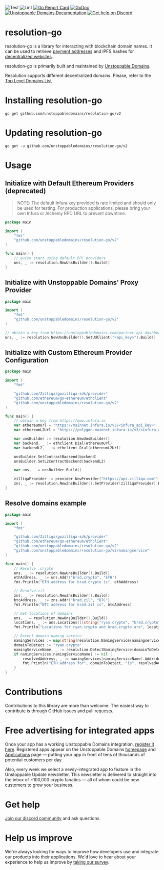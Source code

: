 ![Test](https://github.com/unstoppabledomains/resolution-go/workflows/Test/badge.svg?branch=master)
![Lint](https://github.com/unstoppabledomains/resolution-go/workflows/Lint/badge.svg?branch=master)
[![Go Report Card](https://goreportcard.com/badge/github.com/unstoppabledomains/resolution-go)](https://goreportcard.com/report/github.com/unstoppabledomains/resolution-go)
[![GoDoc](https://godoc.org/github.com/unstoppabledomains/resolution-go?status.svg)](https://pkg.go.dev/github.com/unstoppabledomains/resolution-go)
[![Unstoppable Domains Documentation](https://img.shields.io/badge/docs-unstoppabledomains.com-blue)](https://docs.unstoppabledomains.com/)
[![Get help on Discord](https://img.shields.io/badge/Get%20help%20on-Discord-blueviolet)](https://discord.gg/b6ZVxSZ9Hn)

# resolution-go

resolution-go is a library for interacting with blockchain domain names. It can be used to retrieve [payment addresses](https://unstoppabledomains.com/learn/how-to-send-crypto-using-your-domain) and IPFS hashes for [decentralized websites](https://support.unstoppabledomains.com/support/solutions/articles/48001181925-build-website).

resolution-go is primarily built and maintained by [Unstoppable Domains](https://unstoppabledomains.com/).

Resolution supports different decentralized domains. Please, refer to the [Top Level Domains List](https://resolve.unstoppabledomains.com/supported_tlds)

# Installing resolution-go

```shell
go get github.com/unstoppabledomains/resolution-go/v2
```

# Updating resolution-go

```shell
go get -u github.com/unstoppabledomains/resolution-go/v2
```

# Usage

## Initialize with Default Ethereum Providers (deprecated)
> NOTE: The default Infura key provided is rate limited and should only be used for testing. For production applications, please bring your own Infura or Alchemy RPC URL to prevent downtime.

```go
package main

import (
	"fmt"
	"github.com/unstoppabledomains/resolution-go/v2"
)

func main() {
	// quick start using default RPC providers
	uns, _ := resolution.NewUnsBuilder().Build()
}
```

## Initialize with Unstoppable Domains' Proxy Provider

```go
package main

import (
	"fmt"
	"github.com/unstoppabledomains/resolution-go/v2"
)

// obtain a key from https://unstoppabledomains.com/partner-api-dashboard if you are a partner
uns, _ := resolution.NewUnsBuilder().SetUdClient("<api_key>").Build()

```

## Initialize with Custom Ethereum Provider Configuration

```go
package main

import (
	"fmt"

	"github.com/Zilliqa/gozilliqa-sdk/provider"
	"github.com/ethereum/go-ethereum/ethclient"
	"github.com/unstoppabledomains/resolution-go/v2"
)

func main() {
	// obtain a key from https://www.infura.io
	var ethereumUrl = "https://mainnet.infura.io/v3/<infura_api_key>"
	var ethereumL2Url = "https://polygon-mainnet.infura.io/v3/<infura_api_key>"

	var unsBuilder := resolution.NewUnsBuilder()
	var backend, _ := ethclient.Dial(ethereumUrl)
	var backendL2, _ := ethclient.Dial(ethereumL2Url)

	unsBuilder.SetContractBackend(backend)
	unsBuilder.SetL2ContractBackend(backendL2)

	var uns, _ = unsBuilder.Build()

	zilliqaProvider := provider.NewProvider("https://api.zilliqa.com")
	zns, _ := resolution.NewZnsBuilder().SetProvider(zilliqaProvider).Build()
}
```

## Resolve domains example

```go
package main

import (
	"fmt"

	"github.com/Zilliqa/gozilliqa-sdk/provider"
	"github.com/ethereum/go-ethereum/ethclient"
	"github.com/unstoppabledomains/resolution-go/v2"
	"github.com/unstoppabledomains/resolution-go/v2/namingservice"
)

func main() {
	// Resolve .crypto
	uns, _ := resolution.NewUnsBuilder().Build()
	ethAddress, _ := uns.Addr("brad.crypto", "ETH")
	fmt.Println("ETH address for brad.crypto is", ethAddress)

	// Resolve.zil
	zns, _ := resolution.NewZnsBuilder().Build()
	btcAddress, _ := zns.Addr("brad.zil", "BTC")
	fmt.Println("BTC address for brad.zil is", btcAddress)

	// Get locations of domains
	uns, _ = resolution.NewUnsBuilder().Build()
	locations, _ := uns.Locations([]string{"ryan.crypto", "brad.crypto"})
	fmt.Println("Locations for ryan.crypto and brad.crypto are", locations)

	// Detect domain naming service
	namingServices := map[string]resolution.NamingService{namingservice.UNS: uns, namingservice.ZNS: zns}
	domainToDetect := "ryan.crypto"
	namingServiceName, _ := resolution.DetectNamingService(domainToDetect)
	if namingServices[namingServiceName] != nil {
		resolvedAddress, _ := namingServices[namingServiceName].Addr(domainToDetect, "ETH")
		fmt.Println("ETH address for", domainToDetect, "is", resolvedAddress)
	}
}
```

# Contributions

Contributions to this library are more than welcome. The easiest way to contribute is through GitHub issues and pull requests.

# Free advertising for integrated apps

Once your app has a working Unstoppable Domains integration, [register it here](https://unstoppabledomains.com/app-submission). Registered apps appear on the Unstoppable Domains [homepage](https://unstoppabledomains.com/) and [Applications](https://unstoppabledomains.com/apps) page — putting your app in front of tens of thousands of potential customers per day.

Also, every week we select a newly-integrated app to feature in the Unstoppable Update newsletter. This newsletter is delivered to straight into the inbox of ~100,000 crypto fanatics — all of whom could be new customers to grow your business.

# Get help

[Join our discord community](https://discord.gg/unstoppabledomains) and ask questions.

# Help us improve

We're always looking for ways to improve how developers use and integrate our products into their applications. We'd love to hear about your experience to help us improve by [taking our survey](https://form.typeform.com/to/uHPQyHO6).
